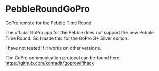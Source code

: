 # PebbleRoundGoPro
GoPro remote for the Pebble Time Round

The official GoPro app for the Pebble does not support the new Pebble Time Round.
So I made this for the GoPro 3+ Silver edition.

I have not tested if it works on other versions.

The GoPro communication protocol can be found here: https://github.com/konradit/goprowifihack
